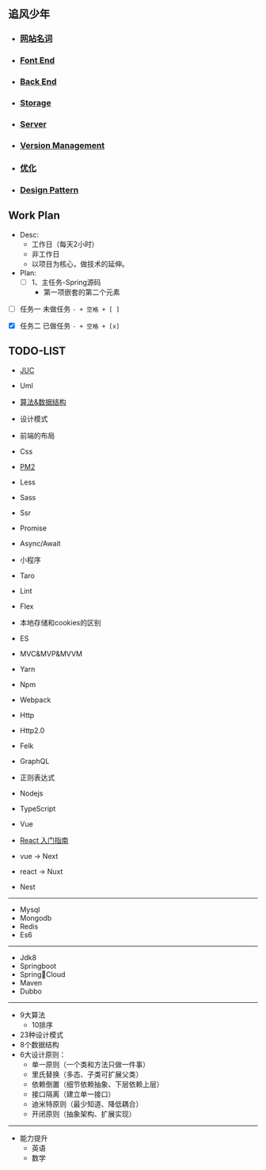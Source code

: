 ## 追风少年
- ### [网站名词](/noun.md)
- ### [Font End](/share/font_end/index.md)
- ### [Back End](/share/back_end/index.md)
- ### [Storage](/share/storages/index.md)
- ### [Server](/share/server/index.md) 
- ### [Version Management](/share/vs/git/index.md)
- ### [优化](/share/optimization/index.md)
- ### [Design Pattern](/share/design_pattern/index.md)


## Work Plan
- Desc:
    - 工作日（每天2小时）
    - 非工作日
    - 以项目为核心，做技术的延伸。
- Plan:
    - [ ] 1、主任务-Spring源码
        - 第一项嵌套的第二个元素

- [ ] 任务一 未做任务 `- + 空格 + [ ]`
- [x] 任务二 已做任务 `- + 空格 + [x]`


## TODO-LIST
- [JUC](./demo/juc/index.md)
- Uml
- [算法&数据结构](./share/datastructureandalgorithm/index.md)
- 设计模式
- 前端的布局
- Css
- [PM2](/demo/pm2/index.md)
- Less
- Sass
- Ssr
- Promise
- Async/Await
- 小程序
- Taro
- Lint
- Flex
- 本地存储和cookies的区别
- ES
- MVC&MVP&MVVM
- Yarn
- Npm   
- Webpack
- Http

- Http2.0
- Felk
- GraphQL
- 正则表达式
- Nodejs
- TypeScript
- Vue
- [React 入门指南]()
- vue -> Next
- react -> Nuxt
- Nest
---
- Mysql
- Mongodb
- Redis
- Es6
---
- Jdk8
- Springboot
- SpringCloud
- Maven
- Dubbo
---
- 9大算法
    - 10排序
- 23种设计模式
- 8个数据结构
- 6大设计原则：
    - 单一原则（一个类和方法只做一件事）
    - 里氏替换（多态、子类可扩展父类）
    - 依赖倒置（细节依赖抽象、下层依赖上层）
    - 接口隔离（建立单一接口）
    - 迪米特原则（最少知道、降低耦合）
    - 开闭原则（抽象架构、扩展实现）
---
- 能力提升
    - 英语
    - 数学
